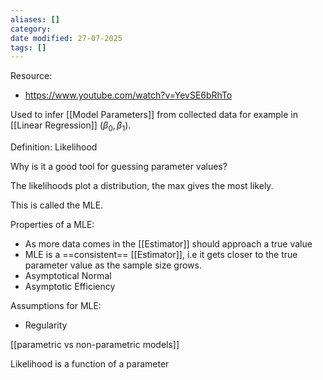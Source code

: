 ```yaml
---
aliases: []
category:
date modified: 27-07-2025
tags: []
---
```

Resource:
- https://www.youtube.com/watch?v=YevSE6bRhTo

Used to infer [[Model Parameters]] from collected data for example in [[Linear Regression]] ($\beta_0,\beta_1$).

Definition: Likelihood

Why is it a good tool for guessing parameter values?

The likelihoods plot a distribution, the max gives the most likely.

This is called the MLE.

Properties of a MLE:
- As more data comes in the [[Estimator]] should approach a true value
- MLE is a ==consistent== [[Estimator]], i.e it gets closer to the true parameter value as the sample size grows.
- Asymptotical Normal
- Asymptotic Efficiency

Assumptions for MLE:
- Regularity

[[parametric vs non-parametric models]]

Likelihood is a function of a parameter